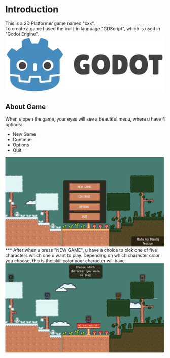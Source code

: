 # Introduction
This is a 2D Platformer game named "xxx".  
To create a game I used the built-in language "GDScript", which is used in "Godot Engine".  
<a href="https://godotengine.org/"><img src="icon.svg" width="500"> </a>
## About Game
When u open the game, your eyes will see a beautiful menu, where u have 4 options:  
- New Game
- Continue
- Options
- Quit  
<img src="Menu.png" width="500"/>  
***
After when u press "NEW GAME", u have a choice to pick one of five characters which one u want to play.  
Depending on which character color you choose, this is the skill color your character will have.
<img src="Characters.png" width="500">  

